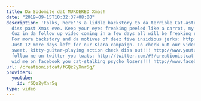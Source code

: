 ```yaml
---
title: Da Sodomite dat MURDERED Xmas!
date: "2019-09-15T10:32:37+08:00"
description: 'Folks, here''s a liddle backstory to da terrible Cat-astrophe dat occurred
  diss past Xmas eve. Keep your eyes freaking peeled like a carrot, my liddle sodomites.
  Cuz in da follow up video coming in a few days all will be freaking revealed!!!
  For more backstory and da motives of deez five insidious jerks: http://www.youtube.com/watch?v=ThNZddL9o5Y&feature=channel&list=UL
  Just 12 more days left for our Kiara campaign. To check out our video and see some
  sweet, kitty-guitar-playing action check diss out!!! http://www.youtube.com/watch?v=8No5ejFsZK4
  follow me on twitter you twats: http://twitter.com/#!/creationistcat and make friends
  wid me on facebook you cat-stalking psycho losers!!! http://www.facebook.com/#!/profile.php?id=100002430513992'
url: /creationistcat/fGQz2yXnr5g/
providers:
  youtube:
    id: fGQz2yXnr5g
type: video
---
```


